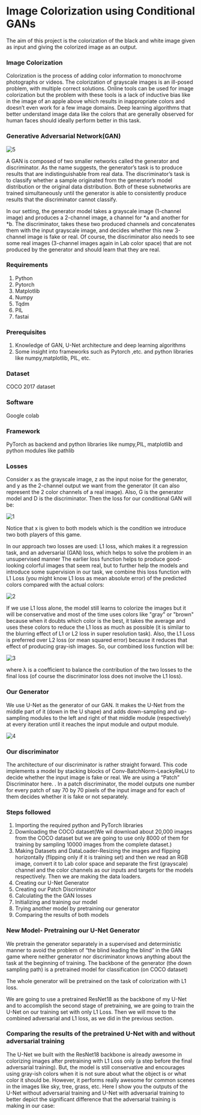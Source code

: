 # Image Colorization using Conditional GANs 

The aim of this project is the colorization of the black and white image given as input and giving the colorized image as an output.

### Image Colorization 

Colorization is the process of adding color information to monochrome photographs or videos. The colorization of grayscale images is an ill-posed problem, with multiple correct solutions. Online tools can be used for image colorization but the problem with these tools is a lack of inductive bias like in the image of an apple above which results in inappropriate colors and doesn’t even work for a few image domains. Deep learning algorithms that better understand image data like the colors that are generally observed for human faces should ideally perform better in this task.

### Generative Adversarial Network(GAN)


![5](https://user-images.githubusercontent.com/84587362/175053267-dea22ef2-6744-4115-905e-19be8b502411.png)



 A GAN is composed of two smaller networks called the generator and discriminator. As the name suggests, the generator’s task is to produce results that are indistinguishable from real data. The discriminator’s task is to classify whether a sample originated from the generator’s model distribution or the original data distribution. Both of these subnetworks are trained simultaneously until the generator is able to consistently produce results that the discriminator cannot classify.

 In our setting, the generator model takes a grayscale image (1-channel image) and produces a 2-channel image, a channel for *a and another for *b. The discriminator, takes these two produced channels and concatenates them with the input grayscale image, and decides whether this new 3-channel image is fake or real. Of course, the discriminator also needs to see some real images (3-channel images again in Lab color space) that are not produced by the generator and should learn that they are real. 
 
### Requirements
1) Python 
2) Pytorch
3) Matplotlib
4) Numpy
5) Tqdm
6) PIL
7) fastai

### Prerequisites
1) Knowledge of GAN, U-Net architecture and deep learning algorithms
2) Some insight into frameworks such as Pytorch ,etc. and python libraries like numpy,matplotlib, PIL, etc.

### Dataset
COCO 2017 dataset
 
### Software 
Google colab

### Framework
PyTorch as backend and python libraries like numpy,PIL, matplotlib and python modules like pathlib

 
### Losses
Consider x as the grayscale image, z as the input noise for the generator, and y as the 2-channel output we want from the generator (it can also represent the 2 color channels of a real image). Also, G is the generator model and D is the discriminator. Then the loss for our conditional GAN will be:

![1](https://user-images.githubusercontent.com/84587362/175051082-9720bf71-95ba-4ba1-a3c6-08acccfb9d15.jpg)

Notice that x is given to both models which is the condition we introduce two both players of this game. 

In our approach two losses are used: L1 loss, which makes it a regression task, and an adversarial (GAN) loss, which helps to solve the problem in an unsupervised manner
The earlier loss function helps to produce good-looking colorful images that seem real, but to further help the models and introduce some supervision in our task, we combine this loss function with L1 Loss (you might know L1 loss as mean absolute error) of the predicted colors compared with the actual colors:

![2](https://user-images.githubusercontent.com/84587362/175051547-089d54b0-6180-46d1-8eee-9f27d8310067.jpg)

If we use L1 loss alone, the model still learns to colorize the images but it will be conservative and most of the time uses colors like "gray" or "brown" because when it doubts which color is the best, it takes the average and uses these colors to reduce the L1 loss as much as possible (it is similar to the blurring effect of L1 or L2 loss in super resolution task). Also, the L1 Loss is preferred over L2 loss (or mean squared error) because it reduces that effect of producing gray-ish images. So, our combined loss function will be:

![3](https://user-images.githubusercontent.com/84587362/175051611-72b5e118-aa39-42c1-854f-d104ae6c1538.jpg)

where λ is a coefficient to balance the contribution of the two losses to the final loss (of course the discriminator loss does not involve the L1 loss).

### Our Generator
We use  U-Net as the generator of our GAN. It makes the U-Net from the middle part of it (down in the U shape) and adds down-sampling and up-sampling modules to the left and right of that middle module (respectively) at every iteration until it reaches the input module and output module.

![4](https://user-images.githubusercontent.com/84587362/175052033-fd8c1766-a1b0-4d6e-902a-7a03d8b9746b.png)


### Our discriminator
The architecture of our discriminator is rather straight forward. This code implements a model by stacking blocks of Conv-BatchNorm-LeackyReLU to decide whether the input image is fake or real. 
We are using a “Patch” Discriminator here. . In a patch discriminator, the model outputs one number for every patch of say 70 by 70 pixels of the input image and for each of them decides whether it is fake or not separately.

### Steps followed

1) Importing the required python and PyTorch libraries
2) Downloading the COCO dataset(We wil download about 20,000 images from the COCO dataset but we are going to use only 8000 of them for training by sampling 10000 images from the complete dataset.)
3) Making Datasets and DataLoader-Resizing the images and flipping horizontally (flipping only if it is training set) and then we read an RGB image, convert it to Lab color space and separate the first (grayscale) channel and the color channels as our inputs and targets for the models respectively. Then we are making the data loaders.
4) Creating our U-Net Generator
5) Creating our Patch Discriminator
6) Calculating the the GAN losses
7) Initializing and training our model
8) Trying another model by pretraining our generator
9) Comparing the results of both models



### New Model- Pretraining our U-Net Generator


We  pretrain the generator separately in a supervised and deterministic manner to avoid the problem of “the blind leading the blind” in the GAN game where neither generator nor discriminator knows anything about the task at the beginning of training.
The backbone of the generator (the down sampling path) is a pretrained model for classification (on COCO dataset)

The whole generator will be pretrained on the task of colorization with L1 loss.

We are going to use a pretrained ResNet18 as the backbone of my U-Net and to accomplish the second stage of pretraining, we are going to train the U-Net on our training set with only L1 Loss. Then we will move to the combined adversarial and L1 loss, as we did in the previous section.
 
### Comparing the results of the pretrained U-Net with and without adversarial training

The U-Net we built with the ResNet18 backbone is already awesome in colorizing images after pretraining with L1 Loss only (a step before the final adversarial training). But, the model is still conservative and encourages using gray-ish colors when it is not sure about what the object is or what color it should be. However, it performs really awesome for common scenes in the images like sky, tree, grass, etc.
Here I show you the outputs of the U-Net without adversarial training and U-Net with adversarial training to better depict the significant difference that the adversarial training is making in our case:





